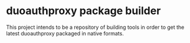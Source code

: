 # duoauthproxy package builder

This project intends to be a repository of building tools in order to get the latest duoauthproxy packaged in native formats.

